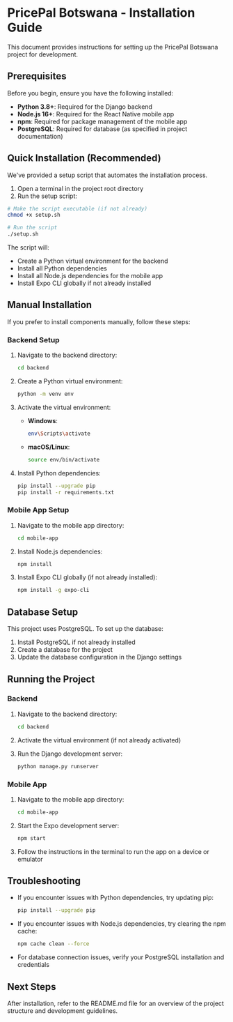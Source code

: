 # PricePal Botswana - Installation Guide

This document provides instructions for setting up the PricePal Botswana project for development.

## Prerequisites

Before you begin, ensure you have the following installed:

- **Python 3.8+**: Required for the Django backend
- **Node.js 16+**: Required for the React Native mobile app
- **npm**: Required for package management of the mobile app
- **PostgreSQL**: Required for database (as specified in project documentation)

## Quick Installation (Recommended)

We've provided a setup script that automates the installation process.

1. Open a terminal in the project root directory
2. Run the setup script:

```bash
# Make the script executable (if not already)
chmod +x setup.sh

# Run the script
./setup.sh
```

The script will:
- Create a Python virtual environment for the backend
- Install all Python dependencies
- Install all Node.js dependencies for the mobile app
- Install Expo CLI globally if not already installed

## Manual Installation

If you prefer to install components manually, follow these steps:

### Backend Setup

1. Navigate to the backend directory:
   ```bash
   cd backend
   ```

2. Create a Python virtual environment:
   ```bash
   python -m venv env
   ```

3. Activate the virtual environment:
   - **Windows**:
     ```bash
     env\Scripts\activate
     ```
   - **macOS/Linux**:
     ```bash
     source env/bin/activate
     ```

4. Install Python dependencies:
   ```bash
   pip install --upgrade pip
   pip install -r requirements.txt
   ```

### Mobile App Setup

1. Navigate to the mobile app directory:
   ```bash
   cd mobile-app
   ```

2. Install Node.js dependencies:
   ```bash
   npm install
   ```

3. Install Expo CLI globally (if not already installed):
   ```bash
   npm install -g expo-cli
   ```

## Database Setup

This project uses PostgreSQL. To set up the database:

1. Install PostgreSQL if not already installed
2. Create a database for the project
3. Update the database configuration in the Django settings

## Running the Project

### Backend

1. Navigate to the backend directory:
   ```bash
   cd backend
   ```

2. Activate the virtual environment (if not already activated)

3. Run the Django development server:
   ```bash
   python manage.py runserver
   ```

### Mobile App

1. Navigate to the mobile app directory:
   ```bash
   cd mobile-app
   ```

2. Start the Expo development server:
   ```bash
   npm start
   ```

3. Follow the instructions in the terminal to run the app on a device or emulator

## Troubleshooting

- If you encounter issues with Python dependencies, try updating pip:
  ```bash
  pip install --upgrade pip
  ```

- If you encounter issues with Node.js dependencies, try clearing the npm cache:
  ```bash
  npm cache clean --force
  ```

- For database connection issues, verify your PostgreSQL installation and credentials

## Next Steps

After installation, refer to the README.md file for an overview of the project structure and development guidelines.
